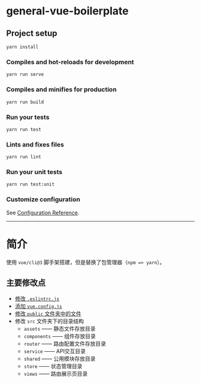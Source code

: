 # general-vue-boilerplate

## Project setup
```
yarn install
```

### Compiles and hot-reloads for development
```
yarn run serve
```

### Compiles and minifies for production
```
yarn run build
```

### Run your tests
```
yarn run test
```

### Lints and fixes files
```
yarn run lint
```

### Run your unit tests
```
yarn run test:unit
```

### Customize configuration
See [Configuration Reference](https://cli.vuejs.org/config/).
___

# 简介
使用 `vue/cli@3` 脚手架搭建，但是替换了包管理器（`npm => yarn`）。
## 主要修改点
* [修改 `.eslintrc.js`](./intro/ESLINTRC.md)
* [添加 `vue.config.js`](./intro/VUECONFIG.md)
* [修改 `public` 文件夹中的文件](./intro/PUBLIC.md)
* 修改 `src` 文件夹下的目录结构
  * `assets` —— 静态文件存放目录
  * `components` —— 组件存放目录
  * `router` —— 路由配置文件存放目录
  * `service` —— API交互目录
  * `shared` —— 公用模块存放目录
  * `store` —— 状态管理目录
  * `views` —— 路由展示页目录
